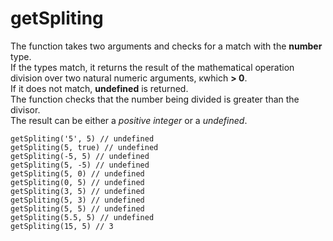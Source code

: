 # getSpliting

The function takes two arguments and checks for a match with the __number__ type.  
If the types match, it returns the result of the mathematical operation  
division over two natural numeric arguments, ĸwhich __> 0__.  
If it does not match, __undefined__ is returned.  
The function checks that the number being divided is greater than the divisor.  
The result can be either a _positive integer_ or a _undefined_.

```
getSpliting('5', 5) // undefined
getSpliting(5, true) // undefined
getSpliting(-5, 5) // undefined
getSpliting(5, -5) // undefined
getSpliting(5, 0) // undefined
getSpliting(0, 5) // undefined
getSpliting(3, 5) // undefined
getSpliting(5, 3) // undefined
getSpliting(5, 5) // undefined
getSpliting(5.5, 5) // undefined
getSpliting(15, 5) // 3
```
